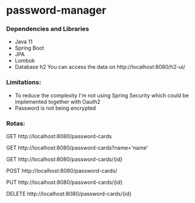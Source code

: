 # password-manager

### Dependencies and Libraries
- Java 11
- Spring Boot
- JPA
- Lombok
- Database h2 
 You can access the data on http://localhost:8080/h2-ui/

### Limitations:
 - To reduce the complexity I'm not using Spring Security which could be implemented together with Oauth2
 - Password is not being encrypted
 
### Rotas: 

GET  http://localhost:8080/password-cards

GET http://localhost:8080/password-cards?name='name'

GET http://localhost:8080/password-cards/{id}

POST http://localhost:8080/password-cards/

PUT http://localhost:8080/password-cards/{id}

DELETE http://localhost:8080/password-cards/{id}

